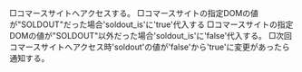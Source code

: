□コマースサイトへアクセスする。
□コマースサイトの指定DOMの値が"SOLDOUT"だった場合'soldout_is'に'true'代入する
□コマースサイトの指定DOMの値が"SOLDOUT"以外だった場合'soldout_is'に'false'代入する。
□次回コマースサイトへアクセス時'soldout'の値が'false'から'true'に変更があったら通知する。